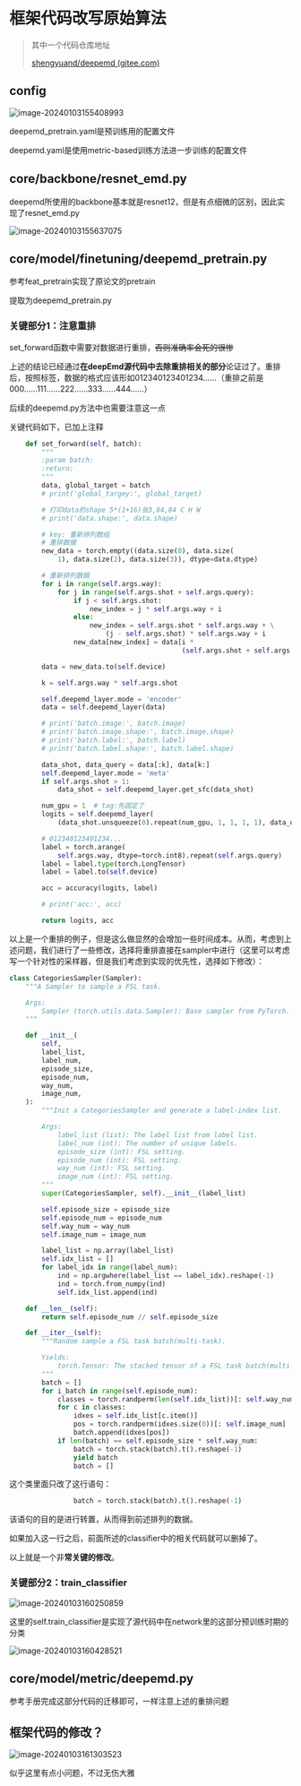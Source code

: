 # 框架代码改写原始算法

> 其中一个代码仓库地址
>
> [shengyuand/deepemd (gitee.com)](https://gitee.com/shengyuand/deepemd)

## config

![image-20240103155408993](readme/image-20240103155408993.png) 

deepemd_pretrain.yaml是预训练用的配置文件

deepemd.yaml是使用metric-based训练方法进一步训练的配置文件



## core/backbone/resnet_emd.py

deepemd所使用的backbone基本就是resnet12，但是有点细微的区别，因此实现了resnet_emd.py

![image-20240103155637075](readme/image-20240103155637075.png)



## core/model/finetuning/deepemd_pretrain.py

参考feat_pretrain实现了原论文的pretrain

提取为deepemd_pretrain.py

### 关键部分1：注意重排

set_forward函数中需要对数据进行重排，~~否则准确率会死的很惨~~

上述的结论已经通过**在deepEmd源代码中去除重排相关的部分**论证过了。重排后，按照标签，数据的格式应该形如012340123401234……（重排之前是000……111……222……333……444……）

后续的deepemd.py方法中也需要注意这一点

关键代码如下，已加上注释

```python
    def set_forward(self, batch):
        """
        :param batch:
        :return:
        """
        data, global_target = batch
        # print('global_targey:', global_target)

        # 打印data的shape 5*(1+16)张3,84,84 C H W
        # print('data.shape:', data.shape)

        # key: 重新排列数组
        # 重排数据
        new_data = torch.empty((data.size(0), data.size(
            1), data.size(2), data.size(3)), dtype=data.dtype)

        # 重新排列数据
        for i in range(self.args.way):
            for j in range(self.args.shot + self.args.query):
                if j < self.args.shot:
                    new_index = j * self.args.way + i
                else:
                    new_index = self.args.shot * self.args.way + \
                        (j - self.args.shot) * self.args.way + i
                new_data[new_index] = data[i *
                                           (self.args.shot + self.args.query) + j]

        data = new_data.to(self.device)

        k = self.args.way * self.args.shot

        self.deepemd_layer.mode = 'encoder'
        data = self.deepemd_layer(data)

        # print('batch.image:', batch.image)
        # print('batch.image.shape:', batch.image.shape)
        # print('batch.label:', batch.label)
        # print('batch.label.shape:', batch.label.shape)

        data_shot, data_query = data[:k], data[k:]
        self.deepemd_layer.mode = 'meta'
        if self.args.shot > 1:
            data_shot = self.deepemd_layer.get_sfc(data_shot)

        num_gpu = 1  # tag:先固定了
        logits = self.deepemd_layer(
            (data_shot.unsqueeze(0).repeat(num_gpu, 1, 1, 1, 1), data_query))

        # 012340123401234...
        label = torch.arange(
            self.args.way, dtype=torch.int8).repeat(self.args.query)
        label = label.type(torch.LongTensor)
        label = label.to(self.device)

        acc = accuracy(logits, label)

        # print('acc:', acc)

        return logits, acc
```

以上是一个重排的例子，但是这么做显然的会增加一些时间成本。从而，考虑到上述问题，我们进行了一些修改，选择将重排直接在sampler中进行（这里可以考虑写一个针对性的采样器，但是我们考虑到实现的优先性，选择如下修改）：

```python
class CategoriesSampler(Sampler):
    """A Sampler to sample a FSL task.

    Args:
        Sampler (torch.utils.data.Sampler): Base sampler from PyTorch.
    """

    def __init__(
        self,
        label_list,
        label_num,
        episode_size,
        episode_num,
        way_num,
        image_num,
    ):
        """Init a CategoriesSampler and generate a label-index list.

        Args:
            label_list (list): The label list from label list.
            label_num (int): The number of unique labels.
            episode_size (int): FSL setting.
            episode_num (int): FSL setting.
            way_num (int): FSL setting.
            image_num (int): FSL setting.
        """
        super(CategoriesSampler, self).__init__(label_list)

        self.episode_size = episode_size
        self.episode_num = episode_num
        self.way_num = way_num
        self.image_num = image_num

        label_list = np.array(label_list)
        self.idx_list = []
        for label_idx in range(label_num):
            ind = np.argwhere(label_list == label_idx).reshape(-1)
            ind = torch.from_numpy(ind)
            self.idx_list.append(ind)

    def __len__(self):
        return self.episode_num // self.episode_size

    def __iter__(self):
        """Random sample a FSL task batch(multi-task).

        Yields:
            torch.Tensor: The stacked tensor of a FSL task batch(multi-task).
        """
        batch = []
        for i_batch in range(self.episode_num):
            classes = torch.randperm(len(self.idx_list))[: self.way_num]
            for c in classes:
                idxes = self.idx_list[c.item()]
                pos = torch.randperm(idxes.size(0))[: self.image_num]
                batch.append(idxes[pos])
            if len(batch) == self.episode_size * self.way_num:
                batch = torch.stack(batch).t().reshape(-1)
                yield batch
                batch = []
```

这个类里面只改了这行语句：

```python
                batch = torch.stack(batch).t().reshape(-1)
```

该语句的目的是进行转置，从而得到前述排列的数据。

如果加入这一行之后，前面所述的classifier中的相关代码就可以删掉了。

以上就是一个非**常关键的修改**。

### 关键部分2：train_classifier

![image-20240103160250859](readme/image-20240103160250859.png)

这里的self.train_classifier是实现了源代码中在network里的这部分预训练时期的分类

![image-20240103160428521](readme/image-20240103160428521.png)



## core/model/metric/deepemd.py

参考手册完成这部分代码的迁移即可，一样注意上述的重排问题



## 框架代码的修改？

![image-20240103161303523](readme/image-20240103161303523.png)

似乎这里有点小问题，不过无伤大雅
